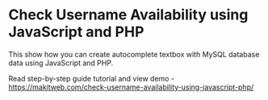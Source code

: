 # Check Username Availability using JavaScript and PHP

This show how you can create autocomplete textbox with MySQL database data using JavaScript and PHP.

Read step-by-step guide tutorial and view demo - https://makitweb.com/check-username-availability-using-javascript-php/